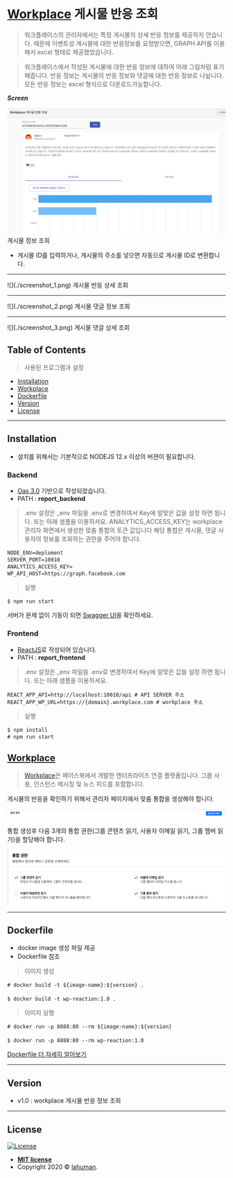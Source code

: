 
# [Workplace](https://work.workplace.com/) 게시물 반응 조회

> 워크플레이스의 관리자에서는 특정 게시물의 상세 반응 정보를 제공하지 안습니다.
때문에 이벤트성 게시물에 대한 반응정보를 요청받으면, GRAPH API를 이용해서 excel 형태로 제공했었습니다. 


> 워크플레이스에서 작성된 게시물에 대한 반응 정보에 대하여 아래 그림처럼 표기해줍니다.
반응 정보는 게시물의 반응 정보와 댓글에 대한 반응 정보로 나뉩니다.
모든 반응 정보는 excel 형식으로 다운로드가능합니다.

***Screen***

![](./screenshot.png)
게시물 정보 조회

- 게시물 ID를 입력하거나, 게시물의 주소를 넣으면 자동으로 게시물 ID로 변환합니다.
<hr />
![](./screenshot_1.png)
게시물 반응 상세 조회
<hr />
![](./screenshot_2.png)
게시물 댓글 정보 조회
<hr />
![](./screenshot_3.png)
게시물 댓글 상세 조회

## Table of Contents 

> 사용된 프로그램과 설정

- [Installation](#installation)
- [Workplace](#workplace)
- [Dockerfile](#dockerfile)
- [Version](#version)
- [License](#license)



---

## Installation

- 설치를 위해서는 기본적으로 NODEJS 12.x 이상의 버젼이 필요합니다.


### Backend

- [Oas 3.0](https://swagger.io/specification/) 기반으로 작성되었습니다.
- PATH : **report_backend**

> .env 설정은 _env 파일을 .env로 변경하여서 Key에 알맞은 값을 설정 하면 됩니다.
또는 아래 샘플을 이용하셔요.
ANALYTICS_ACCESS_KEY는 workplace 관리자 화면에서 생성한 맞춤 통합의 토큰 값입니다
해당 통합은 게시물, 댓글 사용자의 정보를 조회하는 권한을 주어야 합니다.

```
NODE_ENV=deploment
SERVER_PORT=10010
ANALYTICS_ACCESS_KEY=
WP_API_HOST=https://graph.facebook.com
```

> 실행

```
$ npm run start
```

서버가 문제 없이 기동이 되면 [Swagger UI](http://localhost:10010/docs)을 확인하세요.

### Frontend

- [ReactJS](https://reactjs.org/)로 작성되어 있습니다.
- PATH : **report_frontend**

> .env 설정은 _env 파일을 .env로 변경하여서 Key에 알맞은 값을 설정 하면 됩니다.
또는 아래 샘플을 이용하셔요.

```
REACT_APP_API=http://localhost:10010/api # API SERVER 주소
REACT_APP_WP_URL=https://{domain}.workplace.com # workplace 주소
```

> 실행 

```
$ npm install
# npm run start
```

## [Workplace](https://work.workplace.com/) 

> [Workplace](https://work.workplace.com/)은 페이스북에서 개발한 엔터프라이즈 연결 플랫폼입니다. 
그룹 사용, 인스턴스 메시징 및 뉴스 피드를 포함합니다.

게시물의 반응을 확인하기 위해서 관리자 페이지에서 맞춤 통합을 생성해야 합니다.

![](./wp_admin_panel.png)

통합 생성후 다음 3개의 통합 권한(그룹 콘텐츠 읽기, 사용자 이메일 읽기, 그룹 멤버 읽기)을 할당해야 합니다.

![](./wp_admin_auth.png)

---

## Dockerfile

- docker image 생성 파일 제공
- Dockerfile 참조

> 이미지 생성

```
# docker build -t ${image-name}:${version} .

$ docker build -t wp-reaction:1.0 .
```

> 이미지 실행 

```
# docker run -p 8888:80 --rm ${image-name}:${version}

$ docker run -p 8888:80 --rm wp-reaction:1.0
```

[Dockerfile 더 자세히 알아보기](https://lahuman.github.io/reactjs-dockerfile/)

---

## Version

- v1.0 : workplace 게시물 반응 정보 조회

---

## License

[![License](http://img.shields.io/:license-mit-blue.svg?style=flat-square)](http://badges.mit-license.org)

- **[MIT license](http://opensource.org/licenses/mit-license.php)**
- Copyright 2020 © <a href="https://lahuman.github.io" target="_blank">lahuman</a>.